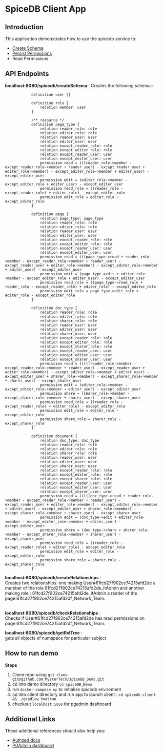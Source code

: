 # SpiceDB Client App

## **Introduction**
This application demonstrates how to use the spicedb service to:

* [Create Schema](https://docs.authzed.com/guides/schema)
* [Persist Permissions](https://docs.authzed.com/guides/writing-relationships)
* Read Permissions

## **API Endpoints**
**localhost:8080/spicedb/createSchema** : Creates the following schema:- 
            
                definition user {}
                
                definition role {
                	relation member: user
                }
                
                /** resource */
                definition page_type {
                	relation reader_role: role
                	relation editer_role: role
                	relation reader_user: user
                	relation editer_user: user
                	relation except_reader_role: role
                	relation except_editer_role: role
                	relation except_reader_user: user
                	relation except_editer_user: user
                	permission read = (((reader_role->member - except_reader_role->member + reader_user) - except_reader_user + editer_role->member) - except_editer_role->member + editer_user) - except_editer_user
                	permission edit = (editer_role->member - except_editer_role + editer_user) - except_editer_user
                	permission read_role = ((reader_role - except_reader_role) + editer_role) - except_editer_role
                	permission edit_role = editer_role - except_editer_role
                }
                
                definition page {
                	relation page_type: page_type
                	relation reader_role: role
                	relation editer_role: role
                	relation reader_user: user
                	relation editer_user: user
                	relation except_reader_role: role
                	relation except_editer_role: role
                	relation except_reader_user: user
                	relation except_editer_user: user
                	permission read = (((page_type->read + reader_role->member - except_reader_role->member + reader_user) - except_reader_user + editer_role->member) - except_editer_role->member + editer_user) - except_editer_user
                	permission edit = (page_type->edit + editer_role->member - except_editer_role + editer_user) - except_editer_user
                	permission read_role = ((page_type->read_role + reader_role - except_reader_role) + editer_role) - except_editer_role
                	permission edit_role = page_type->edit_role + editer_role - except_editer_role
                }
                
                definition doc_type {
                	relation reader_role: role
                	relation editer_role: role
                	relation sharer_role: role
                	relation reader_user: user
                	relation editer_user: user
                	relation sharer_user: user
                	relation except_reader_role: role
                	relation except_editer_role: role
                	relation except_sharer_role: role
                	relation except_reader_user: user
                	relation except_editer_user: user
                	relation except_sharer_user: user
                	permission read = (((((reader_role->member - except_reader_role->member + reader_user) - except_reader_user + editer_role->member) - except_editer_role->member + editer_user) - except_editer_user + sharer_role->member) - except_sharer_role->member + sharer_user) - except_sharer_user
                	permission edit = (editer_role->member - except_editer_role->member + editer_user) - except_editer_user
                	permission share = (sharer_role->member - except_sharer_role->member + sharer_user) - except_sharer_user
                	permission read_role = ((reader_role - except_reader_role) + editer_role) - except_editer_role
                	permission edit_role = editer_role - except_editer_role
                	permission share_role = sharer_role - except_sharer_role
                }
                
                definition document {
                	relation doc_type: doc_type
                	relation reader_role: role
                	relation editer_role: role
                	relation sharer_role: role
                	relation reader_user: user
                	relation editer_user: user
                	relation sharer_user: user
                	relation except_reader_role: role
                	relation except_editer_role: role
                	relation except_sharer_role: role
                	relation except_reader_user: user
                	relation except_editer_user: user
                	relation except_sharer_user: user
                	permission read = (((((doc_type->read + reader_role->member - except_reader_role->member + reader_user) - except_reader_user + editer_role->member) - except_editer_role->member + editer_user) - except_editer_user + sharer_role->member) - except_sharer_role->member + sharer_user) - except_sharer_user
                	permission edit = (doc_type->edit + editer_role->member - except_editer_role->member + editer_user) - except_editer_user
                	permission share = (doc_type->share + sharer_role->member - except_sharer_role->member + sharer_user) - except_sharer_user
                	permission read_role = ((reader_role - except_reader_role) + editer_role) - except_editer_role
                	permission edit_role = editer_role - except_editer_role
                	permission share_role = sharer_role - except_sharer_role
                }

**localhost:8080/spicedb/createRelationships** :  <br /> Creates two relationships: one making User#61fcd27f902ce74215afd2de a member of the role:61fcd27f902ce74215afd2de_ItAdmin and another making role : 61fcd27f902ce74215afd2de_ItAdmin a reader of the page:61fcd27f902ce74215afd2df_Network_Team.<br /><br />

**localhost:8080/spicedb/checkRelationships** : <br />Checks if User#61fcd27f902ce74215afd2de has read permissions on page:61fcd27f902ce74215afd2df_Network_Team.

**localhost:8080/spicedb/getRelTree** : <br />gets all objects of numspace for particular subject

## **How to run demo**
**Steps**
1. Clone repo using `git clone git@github.com:MysterTech/spiceDB_Demo.git`
2. cd into demo directory `cd spiceDB_Demo`
3. run `docker-compose up` to initialise spicedb enviroment
4. cd into client directory and run app to launch client : `cd spicedb-client && ./gradlew bootrun`
5. checkout `localhost:5050` for pgadmin dashboard


## **Additional Links**
These additional references should also help you:

* [Authzed docs](https://docs.authzed.com/)
* [PGAdmin dashboard](localhost:5050)

